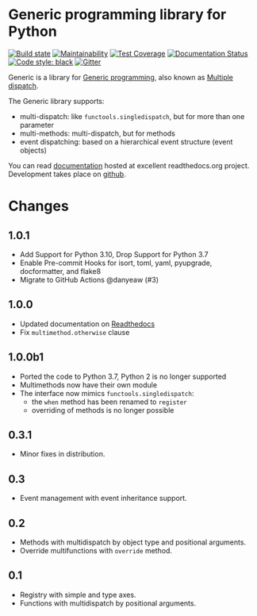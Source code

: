 # Generic programming library for Python

[![Build state](https://github.com/gaphor/generic/workflows/build/badge.svg)](https://github.com/gaphor/generic/actions)
[![Maintainability](https://api.codeclimate.com/v1/badges/c7be2d28400687b1375a/maintainability)](https://codeclimate.com/github/gaphor/generic/maintainability)
[![Test Coverage](https://api.codeclimate.com/v1/badges/c7be2d28400687b1375a/test_coverage)](https://codeclimate.com/github/gaphor/generic/test_coverage)
[![Documentation Status](https://readthedocs.org/projects/generic/badge/?version=latest)](https://generic.readthedocs.io/en/latest/?badge=latest)
[![Code style: black](https://img.shields.io/badge/code%20style-black-000000.svg)](https://github.com/ambv/black)
[![Gitter](https://img.shields.io/gitter/room/nwjs/nw.js.svg)](https://gitter.im/Gaphor/Lobby?utm_source=badge&utm_medium=badge&utm_campaign=pr-badge&utm_content=badge)

Generic is a library for [Generic programming](https://en.wikipedia.org/wiki/Generic_programming), also known as [Multiple dispatch](https://en.wikipedia.org/wiki/Multiple_dispatch).

The Generic library supports:

* multi-dispatch: like `functools.singledispatch`, but for more than one parameter
* multi-methods: multi-dispatch, but for methods
* event dispatching: based on a hierarchical event structure (event objects)

You can read
[documentation](http://generic.readthedocs.org/en/latest/index.html) hosted at
excellent readthedocs.org project. Development takes place on
[github](http://github.com/gaphor/generic).


# Changes

## 1.0.1

- Add Support for Python 3.10, Drop Support for Python 3.7
- Enable Pre-commit Hooks for isort, toml, yaml, pyupgrade, docformatter, and flake8
- Migrate to GitHub Actions @danyeaw (#3)

## 1.0.0

- Updated documentation on [Readthedocs](https://generic.readthedocs.io)
- Fix `multimethod.otherwise` clause

## 1.0.0b1

- Ported the code to Python 3.7, Python 2 is no longer supported
- Multimethods now have their own module
- The interface now mimics `functools.singledispatch`:
  - the `when` method has been renamed to `register`
  - overriding of methods is no longer possible

## 0.3.1

- Minor fixes in distribution.

## 0.3

- Event management with event inheritance support.

## 0.2

- Methods with multidispatch by object type and positional arguments.
- Override multifunctions with ``override`` method.

## 0.1

- Registry with simple and type axes.
- Functions with multidispatch by positional arguments.
